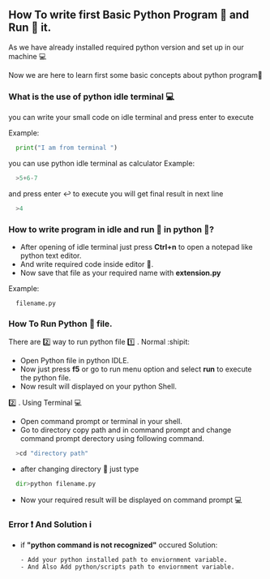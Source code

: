 ## How To write first Basic Python Program :scroll: and Run :runner: it.

As we have already installed required python version and set up in our machine :computer:

Now we are here to learn first some basic concepts about python program:page_facing_up:

### What is the use of python idle terminal :computer:
you can write your small code on idle terminal and press enter to execute

Example:
```python
  print("I am from terminal ")
```
you can use python idle terminal as calculator
Example:
```python
  >5+6-7
```
and press enter :leftwards_arrow_with_hook: to execute you will get final result in next line 
```python
  >4
```

### How to write program in idle and run :runner: in python :snake:?
- After opening of idle terminal just press **Ctrl+n** to open a notepad like python text editor.
- And write required code inside editor :page_with_curl:.
- Now save that file as your required name with **extension.py**

Example:
```
  filename.py
```

### How To Run Python :snake: file.
There are :two: way to run python file
:one: . Normal :shipit: 
  - Open Python file in python IDLE.
  - Now just press **f5** or go to run menu option and select **run** to execute the python file.
  - Now result will displayed on your python Shell.
  
:two: . Using Terminal :computer:
- Open command prompt or terminal in your shell.
- Go to directory copy path and in command prompt and change command prompt derectory using following command.
```python
  >cd "directory path"
```
- after changing directory :open_file_folder: just type 
```python
  dir>python filename.py
```
- Now your required result will be displayed on command prompt :computer:

### Error :heavy_exclamation_mark: And Solution :information_source:

- if **"python command is not recognized"** occured
  Solution:
    ```
    - Add your python installed path to enviornment variable.
    - And Also Add python/scripts path to enviornment variable.
    ```
   
